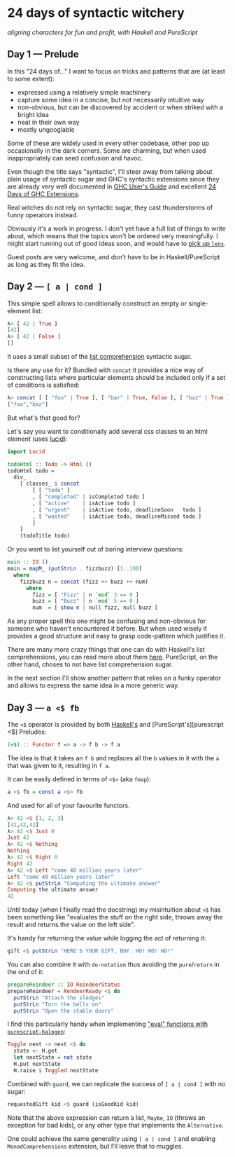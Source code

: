 # 24 days of syntactic witchery
*aligning characters for fun and profit, with Haskell and PureScript*

## Day 1 — Prelude
In this "24 days of…" I want to focus on tricks and patterns that are (at least to some extent):

- expressed using a relatively simple machinery
- capture some idea in a concise, but not necessarily intuitive way
- non-obvious, but can be discovered by accident or when striked with a bright idea
- neat in their own way
- mostly ungooglable

Some of these are widely used in every other codebase, other pop up occasionally in the dark corners. Some are charming, but when used inappropriately can seed confusion and havoc.

Even though the title says "syntactic", I'll steer away from talking about plain usage of syntactic sugar and GHC's syntactic extensions since they are already very well documented in [GHC User's Guide][ghc-syntactic-extensions] and excellent [24 Days of GHC Extensions][24-days-of-ghc-extensions].

Real witches do not rely on syntactic sugar, they cast thunderstorms of funny operators instead.

[ghc-syntactic-extensions]: http://downloads.haskell.org/~ghc/latest/docs/html/users_guide/glasgow_exts.html#syntactic-extensions

[24-days-of-ghc-extensions]: https://ocharles.org.uk/blog/pages/2014-12-01-24-days-of-ghc-extensions.html

Obviously it's a work in progress. I don't yet have a full list of things to write about, which means that the topics won't be ordered very meaningfully. I might start running out of good ideas soon, and would have to [pick up `lens`](https://ro-che.info/ccc/23).

Guest posts are very welcome, and don't have to be in Haskell/PureScript as long as they fit the idea.

## Day 2 — `[ a | cond ]`

This simple spell allows to conditionally construct an empty or single-element list:

```haskell
λ> [ 42 | True ]
[42]
λ> [ 42 | False ]
[]
```

It uses a small subset of the [list comprehension] syntactic sugar.

[list comprehension]: https://wiki.haskell.org/List_comprehension

Is there any use for it? Bundled with `concat` it provides a nice way of constructing
lists where particular elements should be included only if a set of conditions is satisfied:

```haskell
λ> concat [ [ "foo" | True ], [ "bar" | True, False ], [ "baz" | True ] ]
["foo","baz"]
```

But what's that good for?

Let's say you want to conditionally add several css classes to an html element (uses [lucid]):

[lucid]: https://github.com/chrisdone/lucid

```haskell
import Lucid

todoHtml :: Todo -> Html ()
todoHtml todo =
  div_
    [ classes_ $ concat
        [ [ "todo" ]
        , [ "completed" | isCompleted todo ]
        , [ "active"    | isActive todo ]
        , [ "urgent"    | isActive todo, deadlineSoon   todo ]
        , [ "wasted"    | isActive todo, deadlineMissed todo ]
        ]
    ]
    (todoTitle todo)
```

Or you want to list yourself out of boring interview questions:

```haskell
main :: IO ()
main = mapM_ (putStrLn . fizzbuzz) [1..100]
  where
    fizzbuzz n = concat (fizz ++ buzz ++ num)
      where
        fizz = [ "Fizz" | n `mod` 3 == 0 ]
        buzz = [ "Buzz" | n `mod` 5 == 0 ]
        num  = [ show n | null fizz, null buzz ]
```

As any proper spell this one might be confusing and non-obvious for someone who haven't encountered it before. But when used wisely it provides a good structure and easy to grasp code-pattern which justifies it.

There are many more crazy things that one can do with Haskell's list comprehensions, you can read more about them [here](https://ocharles.org.uk/blog/guest-posts/2014-12-07-list-comprehensions.html). PureScript, on the other hand, choses to not have list comprehension sugar.

In the next section I'll show another pattern that relies on a funky operator and allows to express the same idea in a more generic way.

## Day 3 — `a <$ fb`

The `<$` operator is provided by both [Haskell's][haskell <$] and [PureScript's][purescript <$] Preludes:

[haskell <$]: https://hackage.haskell.org/package/base-4.10.0.0/docs/Prelude.html#v:-60--36-
[purescript <$]: https://pursuit.purescript.org/packages/purescript-prelude/3.1.0/docs/Data.Functor#v:(%3C$)

```haskell
(<$) :: Functor f => a -> f b -> f a
```

The idea is that it takes an `f b` and replaces all the `b` values in it with the `a` that was given to it, resulting in `f a`.

It can be easily defined in terms of `<$>` (aka `fmap`):

```haskell
a <$ fb = const a <$> fb
```

And used for all of your favourite functors.

```haskell
λ> 42 <$ [1, 2, 3]
[42,42,42]
λ> 42 <$ Just 0
Just 42
λ> 42 <$ Nothing
Nothing
λ> 42 <$ Right 0
Right 42
λ> 42 <$ Left "come 40 million years later"
Left "come 40 million years later"
λ> 42 <$ putStrLn "Computing the ultimate answer"
Computing the ultimate answer
42
```

Until today (when I finally read the docstring) my misintuition about `<$` has been something like "evaluates the stuff on the right side, throws away the result and returns the value on the left side".

It's handy for returning the value while logging the act of returning it:

```haskell
gift <$ putStrLn "HERE'S YOUR GIFT, BOY. HO! HO! HO!"
```

You can also combine it with `do-notation` thus avoiding the `pure`/`return` in the ond of it:

```haskell
prepareReindeer :: IO ReindeerStatus
prepareReindeer = RendeerReady <$ do
  putStrLn "Attach the sledges"
  putStrLn "Turn the bells on"
  putStrLn "Open the stable doors"
```

I find this particularly handy when implementing ["eval" functions with `purescript-halogen`][halogen-eval]:

[halogen-eval]: https://github.com/slamdata/purescript-halogen/blob/master/docs/2%20-%20Defining%20a%20component.md#evaluating-actions

```haskell
Toggle next -> next <$ do
  state <- H.get
  let nextState = not state
  H.put nextState
  H.raise $ Toggled nextState
```

Combined with `guard`, we can replicate the success of `[ a | cond ]` with no sugar:

```haskell
requestedGift kid <$ guard (isGoodKid kid)
```

Note that the above expression can return a list, `Maybe`, `IO` (throws an exception for bad kids), or any other type that implements the `Alternative`.

One could achieve the same generality using `[ a | cond ]` and enabling `MonadComprehensions` extension, but I'll leave that to muggles.
